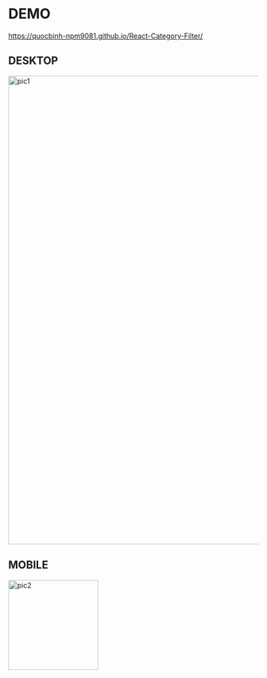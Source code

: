 # DEMO
https://quocbinh-npm9081.github.io/React-Category-Filter/

## DESKTOP

<img width="943" alt="pic1" src="https://user-images.githubusercontent.com/68917523/149351284-0ab882a6-152a-4747-bb6f-b4cebb7f46dd.png">

## MOBILE

<img width="181" alt="pic2" src="https://user-images.githubusercontent.com/68917523/149351400-3c770b52-6568-4d2a-a155-8383d2d96c04.png">


